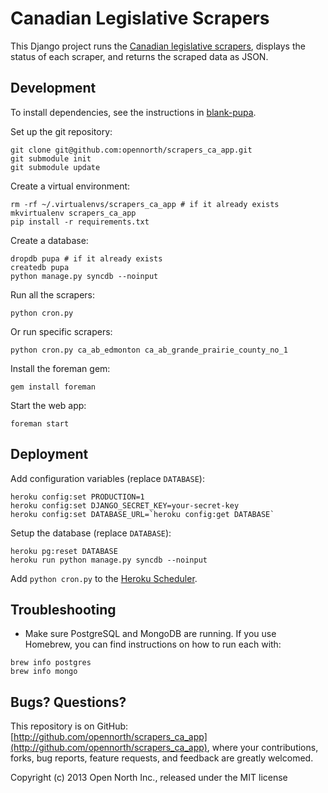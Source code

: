# Canadian Legislative Scrapers

This Django project runs the [Canadian legislative scrapers](http://github.com/opencivicdata/scrapers-ca), displays the status of each scraper, and returns the scraped data as JSON.

## Development

To install dependencies, see the instructions in [blank-pupa](https://github.com/opennorth/blank-pupa).

Set up the git repository:

```
git clone git@github.com:opennorth/scrapers_ca_app.git
git submodule init
git submodule update
```

Create a virtual environment:

```
rm -rf ~/.virtualenvs/scrapers_ca_app # if it already exists
mkvirtualenv scrapers_ca_app
pip install -r requirements.txt
```

Create a database:

```
dropdb pupa # if it already exists
createdb pupa
python manage.py syncdb --noinput
```

Run all the scrapers:

```
python cron.py
```

Or run specific scrapers:

```
python cron.py ca_ab_edmonton ca_ab_grande_prairie_county_no_1
```

Install the foreman gem:

```
gem install foreman
```

Start the web app:

```
foreman start
```

## Deployment

Add configuration variables (replace `DATABASE`):

```
heroku config:set PRODUCTION=1
heroku config:set DJANGO_SECRET_KEY=your-secret-key
heroku config:set DATABASE_URL=`heroku config:get DATABASE`
```

Setup the database (replace `DATABASE`):

```
heroku pg:reset DATABASE
heroku run python manage.py syncdb --noinput
```

Add `python cron.py` to the [Heroku Scheduler](https://scheduler.heroku.com/dashboard).

## Troubleshooting

* Make sure PostgreSQL and MongoDB are running. If you use Homebrew, you can find instructions on how to run each with:

```
brew info postgres
brew info mongo
```

## Bugs? Questions?

This repository is on GitHub: [http://github.com/opennorth/scrapers_ca_app](http://github.com/opennorth/scrapers_ca_app), where your contributions, forks, bug reports, feature requests, and feedback are greatly welcomed.

Copyright (c) 2013 Open North Inc., released under the MIT license
